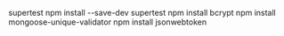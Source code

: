 supertest
npm install --save-dev supertest
npm install bcrypt
npm install mongoose-unique-validator
npm install jsonwebtoken

